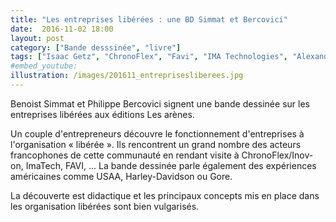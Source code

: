 ```yaml
---
title: "Les entreprises libérées : une BD Simmat et Bercovici"
date:  2016-11-02 18:00
layout: post
category: ["Bande desssinée", "livre"]
tags: ["Isaac Getz", "ChronoFlex", "Favi", "IMA Technologies", "Alexandre Gérard", "Gore", "Harley-Davidson", "Sea Smoke Cellars", "Richards Group", "Michelin", "Bertrand Ballarin", "Jean-Dominique Senard", "Jean-Michel Guillon", "Hewlett-Packard", "Sun Hydraulics", "Kiabi", "Nicolas Hennon", "Biose", "Euractiv", "Ministère de la Sécurité sociale belge", "Christophe Collignon", "Laurence Vanhée", "Poult", "SPF Mobilité et Transports", "Frank Van Massenhove", "USAA", "Sylvain Pierre", "Mecabor", "Carlo Verkaeren", "Mehdi Berrada", "Stanislas Desjonquières", "Biose", "Yann Trichard", "SYD Conseils", "Laurent Marbacher", "Michel Long", "Mecabor", "Cercle des leaders libérateurs", "Nicolas Arnaux", "Thibault Bardon", "Laurent Ledoux", "Auchan", "AirBus Saint-Lazaire", "Decathlon", "Euractiv"]
#embed_youtube:
illustration: /images/201611_entreprisesliberees.jpg
---
```

Benoist Simmat et Philippe Bercovici signent une bande dessinée sur les entreprises libérées aux éditions Les arènes.

Un couple d'entrepreneurs découvre le fonctionnement d'entreprises à l'organisation « libérée ». Ils rencontrent un grand nombre des acteurs francophones de cette communauté en rendant visite à ChronoFlex/Inov-on, ImaTech, FAVI, ... La bande dessinée parle également des expériences américaines comme USAA, Harley-Davidson ou Gore.

La découverte est didactique et les principaux concepts mis en place dans les organisation libérées sont bien vulgarisés.
